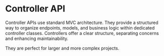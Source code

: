 # Controller API

Controller APIs use standard MVC architecture.
They provide a structured way to organize endpoints, models,
and business logic within dedicated controller classes.
Controllers offer a clear structure, separating concerns and
enhancing maintainability.

They are perfect for larger and more complex projects.